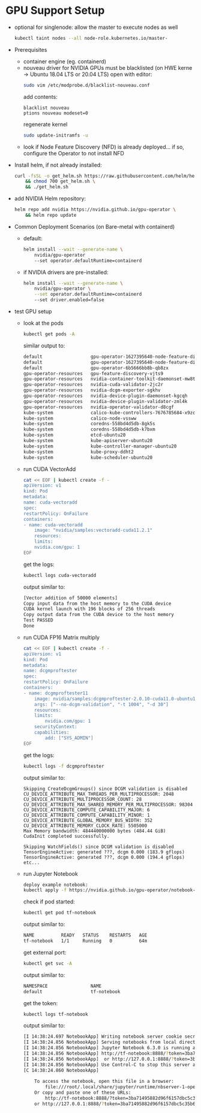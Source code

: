 # GPU Support Setup


* optional for singlenode: allow the master to execute nodes as well
    ```bash
    kubectl taint nodes --all node-role.kubernetes.io/master-
    ```
* Prerequisites
    * container engine (eg. containerd)
    * nouveau driver for NVIDIA GPUs must be blacklisted (on HWE kerne -> Ubuntu 18.04 LTS or 20.04 LTS)
        open with editor:
        ```bash
        sudo vim /etc/modprobe.d/blacklist-nouveau.conf
        ```
        add contents:
        ```
        blacklist nouveau
        ptions nouveau modeset=0
        ```
        regenerate kernel
        ```bash
        sudo update-initramfs -u
        ```
    * look if Node Feature Discovery (NFD) is already deployed... if so, configure the Operator to not install NFD

* Install helm, if not already installed:
    ```bash
    curl -fsSL -o get_helm.sh https://raw.githubusercontent.com/helm/helm/master/scripts/get-helm-3 \
        && chmod 700 get_helm.sh \
        && ./get_helm.sh
    ```

* add NVIDIA Helm repository:
    ```bash
    helm repo add nvidia https://nvidia.github.io/gpu-operator \
        && helm repo update
    ```

* Common Deployment Scenarios (on Bare-metal with containerd)
    * default:
        ```bash
        helm install --wait --generate-name \
            nvidia/gpu-operator
            --set operator.defaultRuntime=containerd
        ```
    * if NVIDIA drivers are pre-installed:
        ```bash
        helm install --wait --generate-name \
            nvidia/gpu-operator \
            --set operator.defaultRuntime=containerd
            --set driver.enabled=false
        ```

* test GPU setup
    * look at the pods
        ```bash
        kubectl get pods -A
        ```
        similar output to:
        ```bash
        default                  gpu-operator-1627395640-node-feature-discovery-master-75ffcmbd9   1/1     Running     0          68m
        default                  gpu-operator-1627395640-node-feature-discovery-worker-ng8r7       1/1     Running     0          68m
        default                  gpu-operator-6b5666bb8b-qb8zx                                     1/1     Running     0          68m
        gpu-operator-resources   gpu-feature-discovery-vjts9                                       1/1     Running     0          68m
        gpu-operator-resources   nvidia-container-toolkit-daemonset-mw8tr                          1/1     Running     0          68m
        gpu-operator-resources   nvidia-cuda-validator-2jc2r                                       0/1     Completed   0          67m
        gpu-operator-resources   nvidia-dcgm-exporter-sgkhv                                        1/1     Running     0          68m
        gpu-operator-resources   nvidia-device-plugin-daemonset-kgcqh                              1/1     Running     0          68m
        gpu-operator-resources   nvidia-device-plugin-validator-zml4k                              0/1     Completed   0          66m
        gpu-operator-resources   nvidia-operator-validator-d8cgf                                   1/1     Running     0          68m
        kube-system              calico-kube-controllers-7676785684-x9zcw                          1/1     Running     0          104m
        kube-system              calico-node-vssww                                                 1/1     Running     0          104m
        kube-system              coredns-558bd4d5db-8gk5s                                          1/1     Running     0          105m
        kube-system              coredns-558bd4d5db-k7bxm                                          1/1     Running     0          105m
        kube-system              etcd-ubuntu20                                                     1/1     Running     0          105m
        kube-system              kube-apiserver-ubuntu20                                           1/1     Running     0          105m
        kube-system              kube-controller-manager-ubuntu20                                  1/1     Running     0          105m
        kube-system              kube-proxy-ddht2                                                  1/1     Running     0          105m
        kube-system              kube-scheduler-ubuntu20                                           1/1     Running     0          105m
        ```
    * run CUDA VectorAdd
        ```bash
        cat << EOF | kubectl create -f -
        apiVersion: v1
        kind: Pod
        metadata:
        name: cuda-vectoradd
        spec:
        restartPolicy: OnFailure
        containers:
        - name: cuda-vectoradd
            image: "nvidia/samples:vectoradd-cuda11.2.1"
            resources:
            limits:
            nvidia.com/gpu: 1
        EOF
        ```
        get the logs:
        ```bash
        kubectl logs cuda-vectoradd
        ```
        output similar to:
        ```bash
        [Vector addition of 50000 elements]
        Copy input data from the host memory to the CUDA device
        CUDA kernel launch with 196 blocks of 256 threads
        Copy output data from the CUDA device to the host memory
        Test PASSED
        Done
        ```
    * run CUDA FP16 Matrix multiply
        ```bash
        cat << EOF | kubectl create -f -
        apiVersion: v1
        kind: Pod
        metadata:
        name: dcgmproftester
        spec:
        restartPolicy: OnFailure
        containers:
        - name: dcgmproftester11
            image: nvidia/samples:dcgmproftester-2.0.10-cuda11.0-ubuntu18.04
            args: ["--no-dcgm-validation", "-t 1004", "-d 30"]
            resources:
            limits:
                nvidia.com/gpu: 1
            securityContext:
            capabilities:
                add: ["SYS_ADMIN"]
        EOF
        ```
        get the logs:
        ```bash
        kubectl logs -f dcgmproftester
        ```
        output similar to:
        ```
        Skipping CreateDcgmGroups() since DCGM validation is disabled
        CU_DEVICE_ATTRIBUTE_MAX_THREADS_PER_MULTIPROCESSOR: 2048
        CU_DEVICE_ATTRIBUTE_MULTIPROCESSOR_COUNT: 28
        CU_DEVICE_ATTRIBUTE_MAX_SHARED_MEMORY_PER_MULTIPROCESSOR: 98304
        CU_DEVICE_ATTRIBUTE_COMPUTE_CAPABILITY_MAJOR: 6
        CU_DEVICE_ATTRIBUTE_COMPUTE_CAPABILITY_MINOR: 1
        CU_DEVICE_ATTRIBUTE_GLOBAL_MEMORY_BUS_WIDTH: 352
        CU_DEVICE_ATTRIBUTE_MEMORY_CLOCK_RATE: 5505000
        Max Memory bandwidth: 484440000000 bytes (484.44 GiB)
        CudaInit completed successfully.

        Skipping WatchFields() since DCGM validation is disabled
        TensorEngineActive: generated ???, dcgm 0.000 (183.9 gflops)
        TensorEngineActive: generated ???, dcgm 0.000 (194.4 gflops)
        etc...
        ```
    * run Jupyter Notebook
        ```bash
        deploy example notebook:
        kubectl apply -f https://nvidia.github.io/gpu-operator/notebook-example.yml
        ```
        check if pod started:
        ```bash
        kubectl get pod tf-notebook
        ```
        output similar to:
        ```bash
        NAME          READY   STATUS    RESTARTS   AGE
        tf-notebook   1/1     Running   0          64m
        ```
        get external port:
        ```bash
        kubectl get svc -A
        ```
        output similar to:
        ```bash
        NAMESPACE                NAME                                                    TYPE        CLUSTER-IP       EXTERNAL-IP   PORT(S)                  
        default                  tf-notebook                                             NodePort    10.111.138.247   <none>        80:30001/TCP             65m
        ```
        get the token:
        ```bash
        kubectl logs tf-notebook
        ```
        output similar to:
        ```bash
        [I 14:38:24.697 NotebookApp] Writing notebook server cookie secret to /root/.local/share/jupyter/runtime/notebook_cookie_secret
        [I 14:38:24.856 NotebookApp] Serving notebooks from local directory: /tf
        [I 14:38:24.856 NotebookApp] Jupyter Notebook 6.3.0 is running at:
        [I 14:38:24.856 NotebookApp] http://tf-notebook:8888/?token=3ba71495882d96f6157dbc5c35b6d8a85bca61d4da6710d8
        [I 14:38:24.856 NotebookApp]  or http://127.0.0.1:8888/?token=3ba71495882d96f6157dbc5c35b6d8a85bca61d4da6710d8
        [I 14:38:24.856 NotebookApp] Use Control-C to stop this server and shut down all kernels (twice to skip confirmation).
        [C 14:38:24.860 NotebookApp] 
            
            To access the notebook, open this file in a browser:
                file:///root/.local/share/jupyter/runtime/nbserver-1-open.html
            Or copy and paste one of these URLs:
                http://tf-notebook:8888/?token=3ba71495882d96f6157dbc5c35b6d8a85bca61d4da6710d8
            or http://127.0.0.1:8888/?token=3ba71495882d96f6157dbc5c35b6d8a85bca61d4da6710d8
        ```



